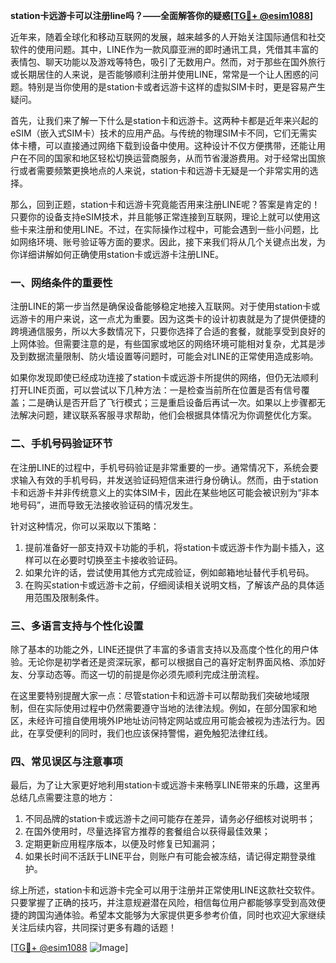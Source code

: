 **station卡远游卡可以注册line吗？——全面解答你的疑惑[[TG💪+ @esim1088](https://t.me/s/esim1088)]**

近年来，随着全球化和移动互联网的发展，越来越多的人开始关注国际通信和社交软件的使用问题。其中，LINE作为一款风靡亚洲的即时通讯工具，凭借其丰富的表情包、聊天功能以及游戏等特色，吸引了无数用户。然而，对于那些在国外旅行或长期居住的人来说，是否能够顺利注册并使用LINE，常常是一个让人困惑的问题。特别是当你使用的是station卡或者远游卡这样的虚拟SIM卡时，更是容易产生疑问。

首先，让我们来了解一下什么是station卡和远游卡。这两种卡都是近年来兴起的eSIM（嵌入式SIM卡）技术的应用产品。与传统的物理SIM卡不同，它们无需实体卡槽，可以直接通过网络下载到设备中使用。这种设计不仅方便携带，还能让用户在不同的国家和地区轻松切换运营商服务，从而节省漫游费用。对于经常出国旅行或者需要频繁更换地点的人来说，station卡和远游卡无疑是一个非常实用的选择。

那么，回到正题，station卡和远游卡究竟能否用来注册LINE呢？答案是肯定的！只要你的设备支持eSIM技术，并且能够正常连接到互联网，理论上就可以使用这些卡来注册和使用LINE。不过，在实际操作过程中，可能会遇到一些小问题，比如网络环境、账号验证等方面的要求。因此，接下来我们将从几个关键点出发，为你详细讲解如何正确使用station卡或远游卡注册LINE。

### 一、网络条件的重要性

注册LINE的第一步当然是确保设备能够稳定地接入互联网。对于使用station卡或远游卡的用户来说，这一点尤为重要。因为这类卡的设计初衷就是为了提供便捷的跨境通信服务，所以大多数情况下，只要你选择了合适的套餐，就能享受到良好的上网体验。但需要注意的是，有些国家或地区的网络环境可能相对复杂，尤其是涉及到数据流量限制、防火墙设置等问题时，可能会对LINE的正常使用造成影响。

如果你发现即使已经成功连接了station卡或远游卡所提供的网络，但仍无法顺利打开LINE页面，可以尝试以下几种方法：一是检查当前所在位置是否有信号覆盖；二是确认是否开启了飞行模式；三是重启设备后再试一次。如果以上步骤都无法解决问题，建议联系客服寻求帮助，他们会根据具体情况为你调整优化方案。

### 二、手机号码验证环节

在注册LINE的过程中，手机号码验证是非常重要的一步。通常情况下，系统会要求输入有效的手机号码，并发送验证码短信来进行身份确认。然而，由于station卡和远游卡并非传统意义上的实体SIM卡，因此在某些地区可能会被识别为“非本地号码”，进而导致无法接收验证码的情况发生。

针对这种情况，你可以采取以下策略：
1. 提前准备好一部支持双卡功能的手机，将station卡或远游卡作为副卡插入，这样可以在必要时切换至主卡接收验证码。
2. 如果允许的话，尝试使用其他方式完成验证，例如邮箱地址替代手机号码。
3. 在购买station卡或远游卡之前，仔细阅读相关说明文档，了解该产品的具体适用范围及限制条件。

### 三、多语言支持与个性化设置

除了基本的功能之外，LINE还提供了丰富的多语言支持以及高度个性化的用户体验。无论你是初学者还是资深玩家，都可以根据自己的喜好定制界面风格、添加好友、分享动态等。而这一切的前提是你必须先顺利完成注册流程。

在这里要特别提醒大家一点：尽管station卡和远游卡可以帮助我们突破地域限制，但在实际使用过程中仍然需要遵守当地的法律法规。例如，在部分国家和地区，未经许可擅自使用境外IP地址访问特定网站或应用可能会被视为违法行为。因此，在享受便利的同时，我们也应该保持警惕，避免触犯法律红线。

### 四、常见误区与注意事项

最后，为了让大家更好地利用station卡或远游卡来畅享LINE带来的乐趣，这里再总结几点需要注意的地方：

1. 不同品牌的station卡或远游卡之间可能存在差异，请务必仔细核对说明书；
2. 在国外使用时，尽量选择官方推荐的套餐组合以获得最佳效果；
3. 定期更新应用程序版本，以便及时修复已知漏洞；
4. 如果长时间不活跃于LINE平台，则账户有可能会被冻结，请记得定期登录维护。

综上所述，station卡和远游卡完全可以用于注册并正常使用LINE这款社交软件。只要掌握了正确的技巧，并注意规避潜在风险，相信每位用户都能够享受到高效便捷的跨国沟通体验。希望本文能够为大家提供更多参考价值，同时也欢迎大家继续关注后续内容，共同探讨更多有趣的话题！

[[TG💪+ @esim1088](https://t.me/s/esim1088) ![Image](https://i.postimg.cc/4NQfJmqS/Snipaste-2025-05-13-00-14-12.png)]
